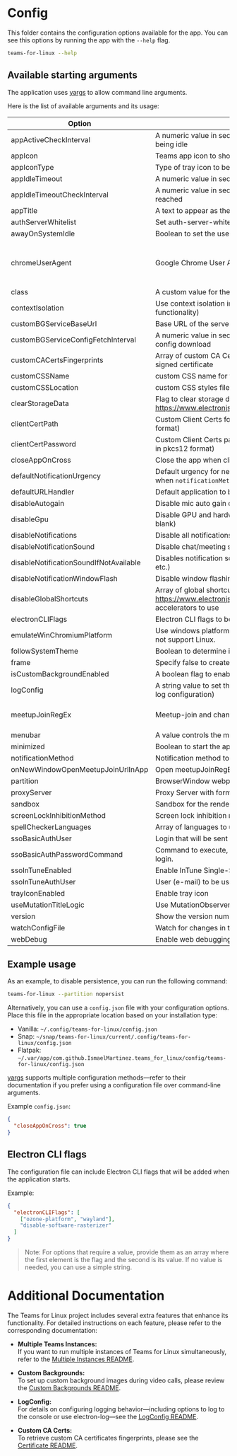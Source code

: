 # Config

This folder contains the configuration options available for the app. You can
see this options by running the app with the `--help` flag.

```bash
teams-for-linux --help
```

## Available starting arguments

The application uses [yargs](https://www.npmjs.com/package/yargs) to allow
command line arguments.

Here is the list of available arguments and its usage:

| Option                             | Usage                                                                                                                                   | Default Value                                                                                                          |
| ---------------------------------- | --------------------------------------------------------------------------------------------------------------------------------------- | ---------------------------------------------------------------------------------------------------------------------- |
| appActiveCheckInterval             | A numeric value in seconds as poll interval to check if the system is active from being idle                                            | 2                                                                                                                      |
| appIcon                            | Teams app icon to show in the tray                                                                                                      |                                                                                                                        |
| appIconType                        | Type of tray icon to be used default/light/dark                                                                                         | _default_, light, dark                                                                                                 |
| appIdleTimeout                     | A numeric value in seconds as duration before app considers the system as idle                                                          | 300                                                                                                                    |
| appIdleTimeoutCheckInterval        | A numeric value in seconds as poll interval to check if the appIdleTimeout is reached                                                   | 10                                                                                                                     |
| appTitle                           | A text to appear as the tray tooltip                                                                                                    | Microsoft Teams                                                                                                        |
| authServerWhitelist                | Set auth-server-whitelist value (string)                                                                                                | \*                                                                                                                     |
| awayOnSystemIdle                   | Boolean to set the user status as away when system goes idle                                                                            | false                                                                                                                  |
| chromeUserAgent                    | Google Chrome User Agent                                                                                                                | Mozilla/5.0 (X11; Linux x86_64) AppleWebKit/537.36 (KHTML, like Gecko) Chrome/${process.versions.chrome} Safari/537.36 |
| class                              | A custom value for the WM_CLASS property                                                                                                |                                                                                                                        |
| contextIsolation                   | Use context isolation in the renderer process (disabling this will break some functionality)                                            | false                                                                                                                  |
| customBGServiceBaseUrl             | Base URL of the server which provides custom background images                                                                          | <http://localhost>                                                                                                       |
| customBGServiceConfigFetchInterval | A numeric value in seconds as poll interval to download background service config download                                              | 0                                                                                                                      |
| customCACertsFingerprints          | Array of custom CA Certs Fingerprints to allow SSL unrecognized signer or self signed certificate                                       | []                                                                                                                     |
| customCSSName                      | custom CSS name for the packaged available css files                                                                                    |                                                                                                                        |
| customCSSLocation                  | custom CSS styles file location                                                                                                         |                                                                                                                        |
| clearStorageData                   | Flag to clear storage data. Expects an object of the type <https://www.electronjs.org/docs/latest/api/session#sesclearstoragedataoptions> | null   |
| clientCertPath | Custom Client Certs for corporate authentication (certificate must be in pkcs12 format) | string |
| clientCertPassword | Custom Client Certs password for corporate authentication (certificate must be in pkcs12 format) | string |
| closeAppOnCross | Close the app when clicking the close (X) cross |false |
| defaultNotificationUrgency | Default urgency for new notifications (`low`/`normal`/`critical`). Only applicable when `notificationMethod` is `electron` | normal |
| defaultURLHandler | Default application to be used to open the HTTP URLs (string) | |
| disableAutogain | Disable mic auto gain or not | false |
| disableGpu | Disable GPU and hardware acceleration (can be useful if the window remains blank) | false |
| disableNotifications | Disable all notifications | false |
| disableNotificationSound | Disable chat/meeting start notification sound | false |
| disableNotificationSoundIfNotAvailable | Disables notification sound unless status is Available (e.g. while in a call, busy, etc.) | false |
| disableNotificationWindowFlash | Disable window flashing when there is a notification | false |
| disableGlobalShortcuts | Array of global shortcuts to disable while the app is in focus. See <https://www.electronjs.org/docs/latest/api/accelerator> for available accelerators to use | [] |
| electronCLIFlags | Electron CLI flags to be added when the app starts | [] |
| emulateWinChromiumPlatform| Use windows platform information in chromium. This is helpful if MFA app does not support Linux.| false |
| followSystemTheme | Boolean to determine if to follow system theme | false |
| frame | Specify false to create a Frameless Window. Default is true | false |
| isCustomBackgroundEnabled | A boolean flag to enable/disable custom background images | false |
| logConfig | A string value to set the log manager to use (`Falsy`, `console`, or a valid electron-log configuration) | **console.info** via (electron-log) |
| meetupJoinRegEx | Meetup-join and channel regular expession | /^https:\/\/teams\.(microsoft\|live)\.com\/.*(?:meetup-join\|channel\|chat)/g | |
menubar | A value controls the menu bar behaviour | _auto_, visible, hidden |
| minimized | Boolean to start the application minimized | false |
| notificationMethod | Notification method to be used by the application (`web`/`electron`) | _web_, electron |
| onNewWindowOpenMeetupJoinUrlInApp | Open meetupJoinRegEx URLs in the app instead of the default browser | true |
| partition | BrowserWindow webpreferences partition | persist:teams-4-linux |
| proxyServer | Proxy Server with format address:port (string) | null |
| sandbox | Sandbox for the renderer process (disabling this will break functionality) | false |
| screenLockInhibitionMethod | Screen lock inhibition method to be used (`Electron`/`WakeLockSentinel`) | *Electron\*, WakeLockSentinel |
| spellCheckerLanguages | Array of languages to use with Electron's spell checker | [] |
| ssoBasicAuthUser | Login that will be sent for basic_auth SSO login. (string) | |
| ssoBasicAuthPasswordCommand | Command to execute, grab stdout and use it as a password for basic_auth SSO login. | |
| ssoInTuneEnabled | Enable InTune Single-Sign-On | false |
| ssoInTuneAuthUser | User (e-mail) to be used for InTune SSO login. | |
| trayIconEnabled | Enable tray icon | true | | url | Microsoft Teams URL (string) | <https://teams.microsoft.com/v2> |
| useMutationTitleLogic | Use MutationObserver to update counter from title | true |
| version | Show the version number | false |
| watchConfigFile | Watch for changes in the config file and restarts the app | false |
| webDebug | Enable web debugging | false |

## Example usage

As an example, to disable persistence, you can run the following command:

```bash
teams-for-linux --partition nopersist
```

Alternatively, you can use a `config.json` file with your configuration options.
Place this file in the appropriate location based on your installation type:

- Vanilla: `~/.config/teams-for-linux/config.json`
- Snap: `~/snap/teams-for-linux/current/.config/teams-for-linux/config.json`
- Flatpak:
  `~/.var/app/com.github.IsmaelMartinez.teams_for_linux/config/teams-for-linux/config.json`

[yargs](https://www.npmjs.com/package/yargs) supports multiple configuration
methods—refer to their documentation if you prefer using a configuration file
over command-line arguments.

Example `config.json`:

```json
{
  "closeAppOnCross": true
}
```

## Electron CLI flags

The configuration file can include Electron CLI flags that will be added when
the application starts.

Example:

```json
{
  "electronCLIFlags": [
    ["ozone-platform", "wayland"],
    "disable-software-rasterizer"
  ]
}
```

> Note: For options that require a value, provide them as an array where the
> first element is the flag and the second is its value. If no value is needed,
> you can use a simple string.

# Additional Documentation

The Teams for Linux project includes several extra features that enhance its
functionality. For detailed instructions on each feature, please refer to the
corresponding documentation:

- **Multiple Teams Instances:**  
  If you want to run multiple instances of Teams for Linux simultaneously, refer
  to the [Multiple Instances README](MULTIPLE_INSTANCES.md).

- **Custom Backgrounds:**  
  To set up custom background images during video calls, please review the
  [Custom Backgrounds README](../customBackground/README.md).

- **LogConfig:**  
  For details on configuring logging behavior—including options to log to the
  console or use electron-log—see the [LogConfig README](LOG_CONFIG.md).

- **Custom CA Certs:**  
  To retrieve custom CA certificates fingerprints, please see the
  [Certificate README](../certificate/README.md).
